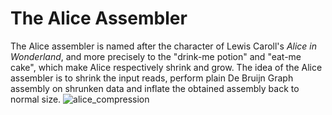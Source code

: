 # The Alice Assembler

The Alice assembler is named after the character of Lewis Caroll's _Alice in Wonderland_, and more precisely to the "drink-me potion" and "eat-me cake", which make Alice respectively shrink and grow. The idea of the Alice assembler is to shrink the input reads, perform plain De Bruijn Graph assembly on shrunken data and inflate the obtained assembly back to normal size. 
![alice_compression](https://github.com/rolandfaure/alice-asm/master/alice_compression.png)
